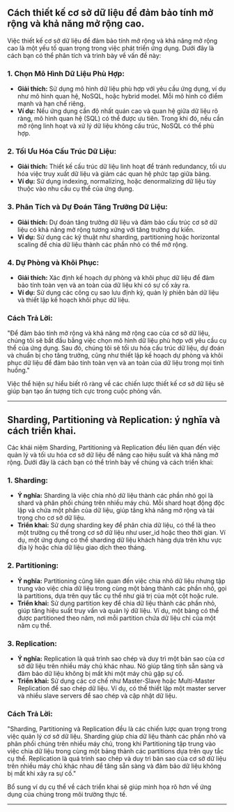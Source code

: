 ## Cách thiết kế cơ sở dữ liệu để đảm bảo tính mở rộng và khả năng mở rộng cao.

Việc thiết kế cơ sở dữ liệu để đảm bảo tính mở rộng và khả năng mở rộng cao là một yếu tố quan trọng trong việc phát triển ứng dụng. Dưới đây là cách bạn có thể phân tích và trình bày về vấn đề này:

### 1. **Chọn Mô Hình Dữ Liệu Phù Hợp:**

- **Giải thích:** Sử dụng mô hình dữ liệu phù hợp với yêu cầu ứng dụng, ví dụ như mô hình quan hệ, NoSQL, hoặc hybrid model. Mỗi mô hình có điểm mạnh và hạn chế riêng.
- **Ví dụ:** Nếu ứng dụng cần độ nhất quán cao và quan hệ giữa dữ liệu rõ ràng, mô hình quan hệ (SQL) có thể được ưu tiên. Trong khi đó, nếu cần mở rộng linh hoạt và xử lý dữ liệu không cấu trúc, NoSQL có thể phù hợp.

### 2. **Tối Ưu Hóa Cấu Trúc Dữ Liệu:**

- **Giải thích:** Thiết kế cấu trúc dữ liệu linh hoạt để tránh redundancy, tối ưu hóa việc truy xuất dữ liệu và giảm các quan hệ phức tạp giữa bảng.
- **Ví dụ:** Sử dụng indexing, normalizing, hoặc denormalizing dữ liệu tùy thuộc vào nhu cầu cụ thể của ứng dụng.

### 3. **Phân Tích và Dự Đoán Tăng Trưởng Dữ Liệu:**

- **Giải thích:** Dự đoán tăng trưởng dữ liệu và đảm bảo cấu trúc cơ sở dữ liệu có khả năng mở rộng tương xứng với tăng trưởng dự kiến.
- **Ví dụ:** Sử dụng các kỹ thuật như sharding, partitioning hoặc horizontal scaling để chia dữ liệu thành các phần nhỏ có thể mở rộng.

### 4. **Dự Phòng và Khôi Phục:**

- **Giải thích:** Xác định kế hoạch dự phòng và khôi phục dữ liệu để đảm bảo tính toàn vẹn và an toàn của dữ liệu khi có sự cố xảy ra.
- **Ví dụ:** Sử dụng các công cụ sao lưu định kỳ, quản lý phiên bản dữ liệu và thiết lập kế hoạch khôi phục dữ liệu.

### Cách Trả Lời:

"Để đảm bảo tính mở rộng và khả năng mở rộng cao của cơ sở dữ liệu, chúng tôi sẽ bắt đầu bằng việc chọn mô hình dữ liệu phù hợp với yêu cầu cụ thể của ứng dụng. Sau đó, chúng tôi sẽ tối ưu hóa cấu trúc dữ liệu, dự đoán và chuẩn bị cho tăng trưởng, cũng như thiết lập kế hoạch dự phòng và khôi phục dữ liệu để đảm bảo tính toàn vẹn và an toàn của dữ liệu trong mọi tình huống."

Việc thể hiện sự hiểu biết rõ ràng về các chiến lược thiết kế cơ sở dữ liệu sẽ giúp bạn tạo ấn tượng tích cực trong cuộc phỏng vấn.

---

## Sharding, Partitioning và Replication: ý nghĩa và cách triển khai.

Các khái niệm Sharding, Partitioning và Replication đều liên quan đến việc quản lý và tối ưu hóa cơ sở dữ liệu để nâng cao hiệu suất và khả năng mở rộng. Dưới đây là cách bạn có thể trình bày về chúng và cách triển khai:

### 1. Sharding:

- **Ý nghĩa:** Sharding là việc chia nhỏ dữ liệu thành các phần nhỏ gọi là shard và phân phối chúng trên nhiều máy chủ. Mỗi shard hoạt động độc lập và chứa một phần của dữ liệu, giúp tăng khả năng mở rộng và tải trọng cho cơ sở dữ liệu.
- **Triển khai:** Sử dụng sharding key để phân chia dữ liệu, có thể là theo một trường cụ thể trong cơ sở dữ liệu như user_id hoặc theo thời gian. Ví dụ, một ứng dụng có thể sharding dữ liệu khách hàng dựa trên khu vực địa lý hoặc chia dữ liệu giao dịch theo tháng.

### 2. Partitioning:

- **Ý nghĩa:** Partitioning cũng liên quan đến việc chia nhỏ dữ liệu nhưng tập trung vào việc chia dữ liệu trong cùng một bảng thành các phần nhỏ, gọi là partitions, dựa trên quy tắc cụ thể như giá trị của một cột hoặc rule.
- **Triển khai:** Sử dụng partition key để chia dữ liệu thành các phần nhỏ, giúp tăng hiệu suất truy vấn và quản lý dữ liệu. Ví dụ, một bảng có thể được partitioned theo năm, nơi mỗi partition chứa dữ liệu chỉ của một năm cụ thể.

### 3. Replication:

- **Ý nghĩa:** Replication là quá trình sao chép và duy trì một bản sao của cơ sở dữ liệu trên nhiều máy chủ khác nhau. Nó giúp tăng tính sẵn sàng và đảm bảo dữ liệu không bị mất khi một máy chủ gặp sự cố.
- **Triển khai:** Sử dụng các cơ chế như Master-Slave hoặc Multi-Master Replication để sao chép dữ liệu. Ví dụ, có thể thiết lập một master server và nhiều slave servers để sao chép và cập nhật dữ liệu.

### Cách Trả Lời:

"Sharding, Partitioning và Replication đều là các chiến lược quan trọng trong việc quản lý cơ sở dữ liệu. Sharding giúp chia dữ liệu thành các phần nhỏ và phân phối chúng trên nhiều máy chủ, trong khi Partitioning tập trung vào việc chia dữ liệu trong cùng một bảng thành các partitions dựa trên quy tắc cụ thể. Replication là quá trình sao chép và duy trì bản sao của cơ sở dữ liệu trên nhiều máy chủ khác nhau để tăng sẵn sàng và đảm bảo dữ liệu không bị mất khi xảy ra sự cố."

Bổ sung ví dụ cụ thể về cách triển khai sẽ giúp minh họa rõ hơn về ứng dụng của chúng trong môi trường thực tế.

---
